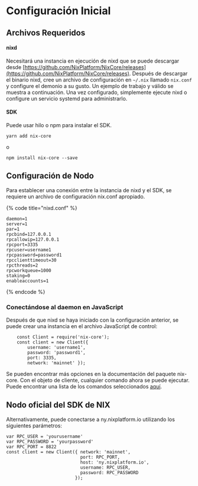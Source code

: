 # Configuración Inicial

## **Archivos Requeridos**

#### nixd

Necesitará una instancia en ejecución de nixd que se puede descargar desde [https://github.com/NixPlatform/NixCore/releases](https://github.com/NixPlatform/NixCore/releases). Después de descargar el binario nixd, cree un archivo de configuración en `~/.nix` llamado `nix.conf` y configure el demonio a su gusto. Un ejemplo de trabajo y válido se muestra a continuación. Una vez configurado, simplemente ejecute nixd o configure un servicio systemd para administrarlo.

#### SDK

Puede usar hilo o npm para instalar el SDK.

```text
yarn add nix-core
```

o

```text
npm install nix-core --save
```

## **Configuración de Nodo**

Para establecer una conexión entre la instancia de nixd y el SDK, se requiere un archivo de configuración nix.conf apropiado.

{% code title="nixd.conf" %}
```text
daemon=1
server=1
par=1
rpcbind=127.0.0.1
rpcallowip=127.0.0.1
rpcport=3335
rpcuser=username1
rpcpassword=password1
rpcclienttimeout=30
rpcthreads=2
rpcworkqueue=1000
staking=0
enableaccounts=1
```
{% endcode %}

### **Conectándose al daemon en JavaScript**

Después de que nixd se haya iniciado con la configuración anterior, se puede crear una instancia en el archivo JavaScript de control:

```text
    const Client = require('nix-core');
    const client = new Client({
        username: 'username1',
        password: 'password1',
        port: 3335,
        network: 'mainnet' });
```

Se pueden encontrar más opciones en la documentación del paquete nix-core. Con el objeto de cliente, cualquier comando ahora se puede ejecutar. Puede encontrar una lista de los comandos seleccionados [aquí](https://wiki.nixplatform.io/home/v/espanol/software-development-kit/usage-guide).

## **Nodo oficial del SDK de NIX**

 Alternativamente, puede conectarse a ny.nixplatform.io utilizando los siguientes parámetros:

```text
var RPC_USER = 'yourusername'
var RPC_PASSWORD = 'yourpassword'
var RPC_PORT = 8822
const client = new Client({ network: 'mainnet',
                            port: RPC_PORT,
                            host: 'ny.nixplatform.io',
                            username: RPC_USER,
                            password: RPC_PASSWORD
                          });
```

